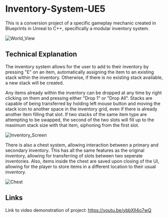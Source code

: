 # Inventory-System-UE5
This is a conversion project of a specific gameplay mechanic created in Blueprints in Unreal to C++, specifically a modular inventory system. 

![World_View](https://github.com/user-attachments/assets/a152e5af-8e79-4106-a343-0b1e9783c226)

## Technical Explanation
The inventory system allows for the user to add to their inventory by pressing "E" on an item, automatically assigning the item to an existing stack within the inventory. Otherwise, if there is no existing stack available, a new stack will be created.



Any items already within the inventory can be dropped at any time by right clicking on them and pressing either "Drop 1" or "Drop All". Stacks are capable of being transferred by holding left mouse button and moving the stack icon to another space in the inventory grid, even if there is already another item filling that slot. If two stacks of the same item type are attempting to be swapped, the second of the two slots will fill up to the maximum stack size with that item, siphoning from the first slot.

![Inventory_Screen](https://github.com/user-attachments/assets/e4f8ba05-5348-46a6-af33-733e4bb8afa7)

There is also a chest system, allowing interaction between a primary and secondary inventory. This has all the same features as the original inventory, allowing for transferring of slots between two seperate inventories. Also, items inside the chest are saved upon closing of the UI, allowing for the player to store items in a different location to their usual inventory.

![Chest](https://github.com/user-attachments/assets/6f86d801-708f-4321-889d-0b4082570d82)

## Links
Link to video demonstration of project: https://youtu.be/ybbXlI4o7wQ
